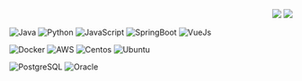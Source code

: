 <!--
**do5do/do5do** is a ✨ _special_ ✨ repository because its `README.md` (this file) appears on your GitHub profile.

Here are some ideas to get you started:

- 🔭 I’m currently working on ...
- 🌱 I’m currently learning ...
- 👯 I’m looking to collaborate on ...
- 🤔 I’m looking for help with ...
- 💬 Ask me about ...
- 📫 How to reach me: ...
- 😄 Pronouns: ...
- ⚡ Fun fact: ...
-->

<!--
[![Solved.ac Profile](http://mazassumnida.wtf/api/v2/generate_badge?boj=do1510)](https://solved.ac/do1510/)   
[![do5do's GitHub stats](https://github-readme-stats.vercel.app/api?username=do5do&theme=dark)]() 
-->
<div align="right">
   <img src="http://mazassumnida.wtf/api/v2/generate_badge?boj=do1510">
   <img src="https://github-readme-stats.vercel.app/api?username=do5do&theme=dark">
</div>

<div align="left">
   <p>
      <img alt="Java" src="https://img.shields.io/badge/Java-ED8B00?style=flat-square&logo=java&logoColor=white"/>
      <img alt="Python" src="https://img.shields.io/badge/Python-3766AB?style=flat-square&logo=Python&logoColor=white"/>
      <img alt="JavaScript" src="https://img.shields.io/badge/JavaScript-323330?style=flat-square&logo=javascript&logoColor=F7DF1E"/>
      <img alt="SpringBoot" src="https://img.shields.io/badge/Spring_Boot-F2F4F9?style=flat-square&logo=spring-boot">
      <img alt="VueJs" src="https://img.shields.io/badge/Vue.js-35495E?style=flat-square&logo=vue.js&logoColor=4FC08D"/>
   </p>
   <p>
      <img alt="Docker" src="https://img.shields.io/badge/Docker-46a2f1?style=flat-square&logo=docker&logoColor=white"/>
      <img alt="AWS" src="https://img.shields.io/badge/AWS-232F3E?style=flat-square&logo=AmazonAWS&logoColor=white"/>
      <img alt="Centos" src="https://img.shields.io/badge/Cent%20OS-262577?style=flat-square&logo=CentOS&logoColor=white"/>
      <img alt="Ubuntu" src="https://img.shields.io/badge/Ubuntu-E95420?style=flat-square&logo=ubuntu&logoColor=white"/>
   </p>
   <p>
      <img alt="PostgreSQL" src="https://img.shields.io/badge/PostgreSQL-316192?style=flat-square&logo=postgresql&logoColor=white"/>
      <img alt="Oracle" src="https://img.shields.io/badge/oracle-F80000?style=flat-square&logo=oracle&logoColor=white"/>
   </p>
</div>
